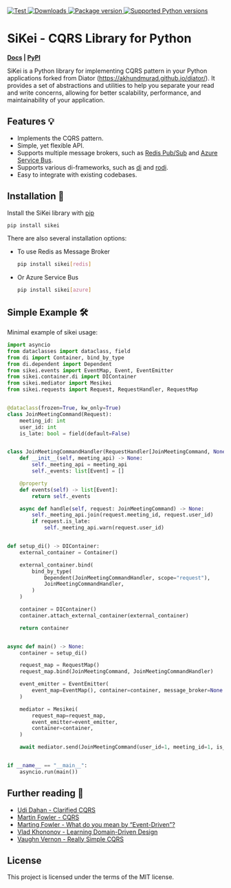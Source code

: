 
<a href="https://github.com/LabMarket/sikei/actions?query=setup%3ACI%2FCD+event%3Apush+branch%3Adev" target="_blank">
    <img src="https://github.com/LabMarket/sikei/actions/workflows/setup.yml/badge.svg?event=push&branch=dev" alt="Test">
</a>
<a href="https://pepy.tech/project/sikei" target="_blank">
    <img src="https://static.pepy.tech/personalized-badge/sikei?period=total&units=international_system&left_color=black&right_color=red&left_text=downloads" alt="Downloads">
</a>
<a href="https://pypi.org/project/sikei" target="_blank">
    <img src="https://img.shields.io/pypi/v/sikei?color=red&labelColor=black" alt="Package version">
</a>
<a href="https://pypi.org/project/sikei" target="_blank">
    <img src="https://img.shields.io/pypi/pyversions/sikei.svg?color=red&labelColor=black" alt="Supported Python versions">
</a>

# SiKei - CQRS Library for Python
**[Docs](https://akhundmurad.github.io/sikei/) | [PyPI](https://pypi.org/project/sikei/)**

SiKei is a Python library for implementing CQRS pattern in your Python applications forked from Diator (https://akhundmurad.github.io/diator/). It provides a set of abstractions and utilities to help you separate your read and write concerns, allowing for better scalability, performance, and maintainability of your application.

## Features :bulb:

- Implements the CQRS pattern.
- Simple, yet flexible API.
- Supports multiple message brokers, such as [Redis Pub/Sub](https://redis.io/docs/manual/pubsub/) and [Azure Service Bus](https://learn.microsoft.com/en-us/azure/service-bus-messaging/service-bus-messaging-overview).
- Supports various di-frameworks, such as [di](https://github.com/adriangb/di) and [rodi](https://github.com/Neoteroi/rodi).
- Easy to integrate with existing codebases.

## Installation :triangular_ruler:

Install the SiKei library with [pip](https://pypi.org/project/sikei/)

```bash
pip install sikei
```

There are also several installation options:

- To use Redis as Message Broker

    ```bash
    pip install sikei[redis]
    ```

- Or Azure Service Bus

    ```bash
    pip install sikei[azure]
    ```

## Simple Example :hammer_and_wrench:

Minimal example of sikei usage:

```python
import asyncio
from dataclasses import dataclass, field
from di import Container, bind_by_type
from di.dependent import Dependent
from sikei.events import EventMap, Event, EventEmitter
from sikei.container.di import DIContainer
from sikei.mediator import Mesikei
from sikei.requests import Request, RequestHandler, RequestMap


@dataclass(frozen=True, kw_only=True)
class JoinMeetingCommand(Request):
    meeting_id: int
    user_id: int
    is_late: bool = field(default=False)


class JoinMeetingCommandHandler(RequestHandler[JoinMeetingCommand, None]):
    def __init__(self, meeting_api) -> None:
        self._meeting_api = meeting_api
        self._events: list[Event] = []

    @property
    def events(self) -> list[Event]:
        return self._events

    async def handle(self, request: JoinMeetingCommand) -> None:
        self._meeting_api.join(request.meeting_id, request.user_id)
        if request.is_late:
            self._meeting_api.warn(request.user_id)


def setup_di() -> DIContainer:
    external_container = Container()

    external_container.bind(
        bind_by_type(
            Dependent(JoinMeetingCommandHandler, scope="request"),
            JoinMeetingCommandHandler,
        )
    )

    container = DIContainer()
    container.attach_external_container(external_container)

    return container


async def main() -> None:
    container = setup_di()

    request_map = RequestMap()
    request_map.bind(JoinMeetingCommand, JoinMeetingCommandHandler)

    event_emitter = EventEmitter(
        event_map=EventMap(), container=container, message_broker=None
    )

    mediator = Mesikei(
        request_map=request_map,
        event_emitter=event_emitter,
        container=container,
    )

    await mediator.send(JoinMeetingCommand(user_id=1, meeting_id=1, is_late=True))


if __name__ == "__main__":
    asyncio.run(main())

```

## Further reading :scroll:

- [Udi Dahan - Clarified CQRS](https://udidahan.com/2009/12/09/clarified-cqrs/)
- [Martin Fowler - CQRS](https://martinfowler.com/bliki/CQRS.html)
- [Marting Fowler - What do you mean by “Event-Driven”?](https://martinfowler.com/articles/201701-event-driven.html)
- [Vlad Khononov - Learning Domain-Driven Design](https://www.oreilly.com/library/view/learning-domain-driven-design/9781098100124/)
- [Vaughn Vernon - Really Simple CQRS](https://kalele.io/really-simple-cqrs/)

## License

This project is licensed under the terms of the MIT license.
